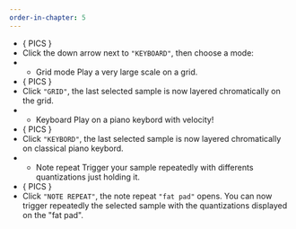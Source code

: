 ```yaml
---
order-in-chapter: 5
---
```


- { PICS }
- Click the down arrow next to `"KEYBOARD"`, then choose a mode:
- - Grid mode
    Play a very large scale on a grid.
- { PICS }
- Click `"GRID"`, the last selected sample is now layered chromatically on the grid.
- - Keyboard
    Play on a piano keybord with velocity!
- { PICS }
- Click `"KEYBORD"`, the last selected sample is now layered chromatically on classical piano keybord.
- - Note repeat
    Trigger your sample repeatedly with differents quantizations just holding it.
- { PICS }
- Click `"NOTE REPEAT"`, the note repeat `"fat pad"` opens. You can now trigger repeatedly the selected sample with the quantizations displayed on the "fat pad".

